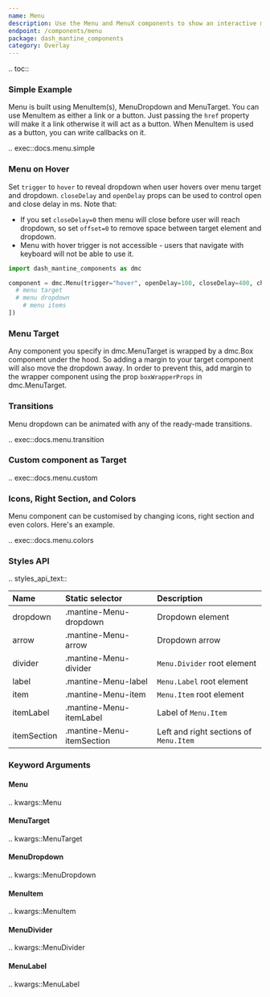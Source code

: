 ```yaml
---
name: Menu
description: Use the Menu and MenuX components to show an interactive menu dropdown with links and buttons.
endpoint: /components/menu
package: dash_mantine_components
category: Overlay
---
```


.. toc::

### Simple Example

Menu is built using MenuItem(s), MenuDropdown and MenuTarget. You can use MenuItem as either a link or a button. Just passing the `href` property will make it a link otherwise it will act as a button.
When MenuItem is used as a button, you can write callbacks on it.

.. exec::docs.menu.simple

### Menu on Hover

Set `trigger` to `hover` to reveal dropdown when user hovers over menu target and dropdown. `closeDelay` and `openDelay` props can be used to control open and close delay in ms.
Note that:

* If you set `closeDelay=0` then menu will close before user will reach dropdown, so set `offset=0` to remove space between target element and dropdown.
* Menu with hover trigger is not accessible - users that navigate with keyboard will not be able to use it.

```python
import dash_mantine_components as dmc

component = dmc.Menu(trigger="hover", openDelay=100, closeDelay=400, children=[
  # menu target
  # menu dropdown
    # menu items
])
```

### Menu Target

Any component you specify in dmc.MenuTarget is wrapped by a dmc.Box component under the hood. So adding a margin
to your target component will also move the dropdown away. In order to prevent this, add margin to the wrapper component
using the prop `boxWrapperProps` in dmc.MenuTarget.

### Transitions

Menu dropdown can be animated with any of the ready-made transitions.

.. exec::docs.menu.transition

### Custom component as Target

.. exec::docs.menu.custom

### Icons, Right Section, and Colors

Menu component can be customised by changing icons, right section and even colors. Here's an example.

.. exec::docs.menu.colors

### Styles API

.. styles_api_text::

| Name        | Static selector           | Description                            |
|:------------|:--------------------------|:---------------------------------------|
| dropdown    | .mantine-Menu-dropdown    | Dropdown element                       |
| arrow       | .mantine-Menu-arrow       | Dropdown arrow                         |
| divider     | .mantine-Menu-divider     | `Menu.Divider` root element            |
| label       | .mantine-Menu-label       | `Menu.Label` root element              |
| item        | .mantine-Menu-item        | `Menu.Item` root element               |
| itemLabel   | .mantine-Menu-itemLabel   | Label of `Menu.Item`                   |
| itemSection | .mantine-Menu-itemSection | Left and right sections of `Menu.Item` |

### Keyword Arguments

#### Menu

.. kwargs::Menu

#### MenuTarget

.. kwargs::MenuTarget

#### MenuDropdown

.. kwargs::MenuDropdown

#### MenuItem

.. kwargs::MenuItem

#### MenuDivider

.. kwargs::MenuDivider

#### MenuLabel

.. kwargs::MenuLabel
